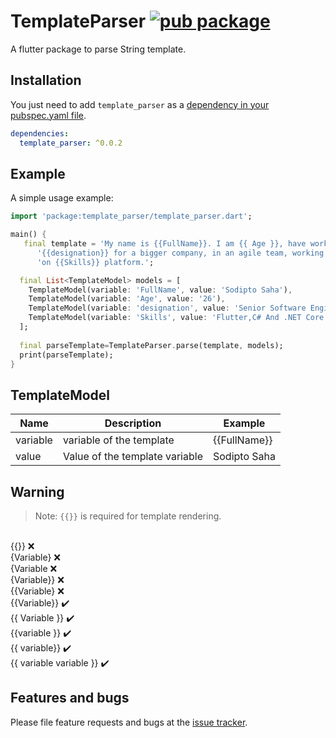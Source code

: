 # TemplateParser [![pub package](https://img.shields.io/pub/v/template_parser.svg)](https://pub.dartlang.org/packages/template_parser)

A flutter package to parse String template.


## Installation

You just need to add `template_parser` as a [dependency in your pubspec.yaml file](https://flutter.io/using-packages/).

```yaml
dependencies:
  template_parser: ^0.0.2
```

## Example

A simple usage example:
```dart
import 'package:template_parser/template_parser.dart';

main() {
   final template = 'My name is {{FullName}}. I am {{ Age }}, have worked as a '
      '{{designation}} for a bigger company, in an agile team, working mostly '
      'on {{Skills}} platform.';

  final List<TemplateModel> models = [
    TemplateModel(variable: 'FullName', value: 'Sodipto Saha'),
    TemplateModel(variable: 'Age', value: '26'),
    TemplateModel(variable: 'designation', value: 'Senior Software Engineer'),
    TemplateModel(variable: 'Skills', value: 'Flutter,C# And .NET Core'),
  ];
  
  final parseTemplate=TemplateParser.parse(template, models);
  print(parseTemplate);
}
```

## TemplateModel

Name  | Description| Example
------------ | ------------|----------
variable | variable of the template | {{FullName}}
value |  Value of the template variable | Sodipto Saha

## Warning 

>Note: `{{}}` is required for template rendering.
</br>
{{}} ❌
</br>
{Variable} ❌
</br>
{Variable ❌
</br>
{Variable}} ❌
</br>
{{Variable} ❌
</br>
{{Variable}} ✔️
</br>
{{ Variable }} ✔️
</br>
{{variable }} ✔️
</br>
{{ variable}} ✔️
</br>
{{ variable variable }} ✔️


## Features and bugs

Please file feature requests and bugs at the [issue tracker][tracker].

[tracker]: https://github.com/sodipto/flutter-template-parser/issues
